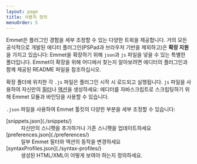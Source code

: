 ```yaml
---
layout: page
title: 사용자 정의
menuOrder: 5
---
```


Emmet은 플러그인 경험을 세부 조정할 수 있는 다양한 트윅을 제공합니다. 거의 모든 공식적으로 개발된 에디터 플러그인(PSPad과 브라우저 기반을 제외하고)은 **확장 지원**을 가지고 있습니다: Emmet을 확장하기 위해 `json`과 `js` 파일을 넣을 수 있는 특별한 폴더입니다. Emmet이 확장을 위해 어디에서 찾는지 알아보려면 에디터의 플러그인과 함께 제공된 README 파일을 참조하십시오.

확장 폴더에 위치한 각 `.js` 파일은 플러그인 시작 시 로드되고 실행됩니다. `js` 파일을 사용하여 자신만의 [필터](/filters/)나 [액션](/actions/)을 생성하세요: 에디터를 자바스크립트로 스크립팅하기 위해 Emmet 모듈과 바인딩을 사용할 수 있습니다.

`.json` 파일을 사용하여 Emmet 툴킷의 다양한 부분을 세부 조정할 수 있습니다:

<dl>
	<dt>[snippets.json](./snippets/)</dt>
	<dd>자신만의 스니펫을 추가하거나 기존 스니펫을 업데이트하세요</dd>
	<dt>[preferences.json](./preferences/)</dt>
	<dd>일부 Emmet 필터와 액션의 동작을 변경하세요</dd>
	<dt>[syntaxProfiles.json](./syntax-profiles/)</dt>
	<dd>생성된 HTML/XML이 어떻게 보여야 하는지 정의하세요.</dd>
</dl>
